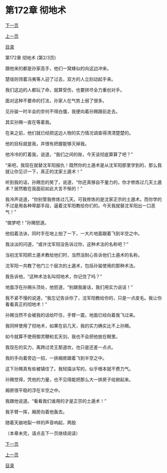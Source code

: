 <h1>第172章   彻地术</h1>
            <div><p><a href="./0515_%E7%AC%AC172%E7%AB%A0_%E5%BD%BB%E5%9C%B0%E6%9C%AF.md">下一页</a></p><p><a href="./0513_%E7%AC%AC172%E7%AB%A0_%E5%BD%BB%E5%9C%B0%E6%9C%AF.md">上一页</a></p><p><a href="../">目录</a></p></div>
            <div><p>第172章   彻地术 (第2/3页)</p><p>跟他来的都是孙家高手，他们一窝蜂似的向这边冲来。</p><p>楚瑶则领着冯夷等人迎了过去，双方的人立刻动起手来。</p><p>我们这边的人都玩了命，就算受伤，也要拼尽全力重创对手。</p><p>面对这种不要命的打法，孙家人在气势上弱了很多。</p><p>见孙骏一时半会的奈何不得白僵，我便向着孙赐跟前走去。</p><p>其实孙赐一直在等着我。</p><p>在来之前，他们就已经把这边人物的实力情况调查得清清楚楚的。</p><p>他的目标就是我，并很有把握能够灭掉我。</p><p>他冷冷的盯着我，说道，“我们之间的账，今天该彻底算算了吧？”</p><p>“来吧，我现在就替沈军阳报仇！既然你的土遁术是从沈军阳那里学到的，那么我就让你见识一下，真正的沈家土遁术！”</p><p>听到我的话，孙赐忽的笑了，说道，“你还真够自不量力的，你才修炼过几天土遁术？居然敢在我面前如此大言不惭的！”</p><p>我冷声说道，“你别管我修炼过几天。可我修炼的是沈家正宗的土遁术。而你学的不过是用各种卑鄙手段，逼着沈军阳教给你们的。今天我就替沈军阳出一口恶气！”</p><p>“做梦吧！”孙赐怒道。</p><p>他掐着法诀，同时手在地上拍了一下，一大片地面跟着飞到半空之中。</p><p>我淡淡的问道，“或许沈军阳没告诉过你，这种术法的名称吧？”</p><p>当初沈军阳把土遁术教给他们时，当然没耐心告诉他们土遁术的名称。</p><p>沈军阳一共教了他门三个层次的土遁术，包括孙骏使用的那种术法。</p><p>我告诉他，“这种术法名叫彻地术，你记住了吗？”</p><p>地面浮在孙赐头顶处，他怒道，“别跟我废话，我们用实力说话！”</p><p>我不紧不慢的说道，“我忘记告诉你了，沈军阳教给你的，只是一点皮毛。我让你看看真正的彻地术！”</p><p>孙赐当然不会被我的话给吓住，手臂一震，地面已经向着我飞过来。</p><p>我同样使用了彻地术，如果在前几天，我的实力确实比不上孙赐。</p><p>如今就算不使用御灵鞭和玄天剑，我也不会把他放在眼里。</p><p>我现在的实力，离跨过灵王那道坎，也只是还差一点点。</p><p>我的手向着旁边一招，一排厢房跟着飞到半空之中。</p><p>这下孙赐真有些被镇住了。我轻描淡写的，似乎根本就不费力气。</p><p>孙赐觉得，凭他的力量，也不见得能把那么大一排房子给掀起来。</p><p>厢房很平稳的浮在半空之中。</p><p>我跟他说道。“看看我们谁用的才是正宗的土遁术！”</p><p>我手臂一挥，厢房向着他轰去。</p><p>随着天崩地裂一样的声音响起，两股</p><p>（本章未完，请点击下一页继续阅读）</p></div>
            <div><p><a href="./0515_%E7%AC%AC172%E7%AB%A0_%E5%BD%BB%E5%9C%B0%E6%9C%AF.md">下一页</a></p><p><a href="./0513_%E7%AC%AC172%E7%AB%A0_%E5%BD%BB%E5%9C%B0%E6%9C%AF.md">上一页</a></p><p><a href="../">目录</a></p></div>